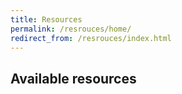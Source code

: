 ```yaml
---
title: Resources
permalink: /resrouces/home/
redirect_from: /resrouces/index.html
---
```


## Available resources

